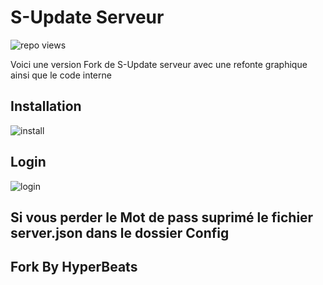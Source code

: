 # S-Update Serveur
<img title="repo views" src="https://freshidea.com/hyperbeats/app/simple-view-counter">

Voici une version Fork de S-Update serveur avec une refonte graphique ainsi que le code interne

## Installation

![install](https://media0.giphy.com/media/InsKjDrkra5bjBpNga/giphy.gif)
        
## Login

![login](https://media3.giphy.com/media/lxTrCvUXoV3EAxTkvt/giphy.gif) 

## Si vous perder le Mot de pass suprimé le fichier server.json dans le dossier Config
 
## Fork By HyperBeats

